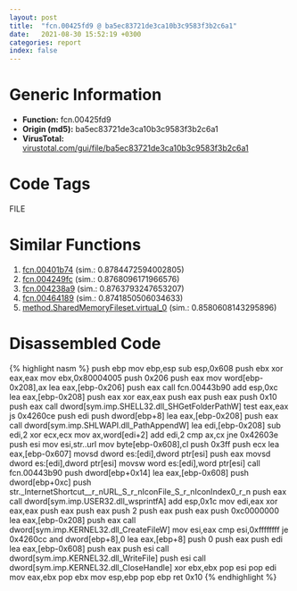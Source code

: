 ```yaml
---
layout: post
title:  "fcn.00425fd9 @ ba5ec83721de3ca10b3c9583f3b2c6a1"
date:   2021-08-30 15:52:19 +0300
categories: report
index: false
---
```


# Generic Information
- **Function:** fcn.00425fd9
- **Origin (md5):** ba5ec83721de3ca10b3c9583f3b2c6a1
- **VirusTotal:** [virustotal.com/gui/file/ba5ec83721de3ca10b3c9583f3b2c6a1][virustotal_ref]

# Code Tags
<span class="tag" id="FILE">FILE</span>


# Similar Functions

1. [fcn.00401b74][similar_1_ref] (sim.: 0.8784472594002805)
2. [fcn.004249fc][similar_2_ref] (sim.: 0.8768096171966576)
3. [fcn.004238a9][similar_3_ref] (sim.: 0.8763793247653207)
4. [fcn.00464189][similar_4_ref] (sim.: 0.8741850506034633)
5. [method.SharedMemoryFileset.virtual\_0][similar_5_ref] (sim.: 0.8580608143295896)


# Disassembled Code

{% highlight nasm %}
push ebp
mov ebp,esp
sub esp,0x608
push ebx
xor eax,eax
mov ebx,0x80004005
push 0x206
push eax
mov word[ebp-0x208],ax
lea eax,[ebp-0x206]
push eax
call fcn.00443b90
add esp,0xc
lea eax,[ebp-0x208]
push eax
xor eax,eax
push eax
push eax
push 0x10
push eax
call dword[sym.imp.SHELL32.dll_SHGetFolderPathW]
test eax,eax
js 0x4260ce
push edi
push dword[ebp+8]
lea eax,[ebp-0x208]
push eax
call dword[sym.imp.SHLWAPI.dll_PathAppendW]
lea edi,[ebp-0x208]
sub edi,2
xor ecx,ecx
mov ax,word[edi+2]
add edi,2
cmp ax,cx
jne 0x42603e
push esi
mov esi,str..url
mov byte[ebp-0x608],cl
push 0x3ff
push ecx
lea eax,[ebp-0x607]
movsd dword es:[edi],dword ptr[esi]
push eax
movsd dword es:[edi],dword ptr[esi]
movsw word es:[edi],word ptr[esi]
call fcn.00443b90
push dword[ebp+0x14]
lea eax,[ebp-0x608]
push dword[ebp+0xc]
push str._InternetShortcut__r_nURL_S_r_nIconFile_S_r_nIconIndex0_r_n
push eax
call dword[sym.imp.USER32.dll_wsprintfA]
add esp,0x1c
mov edi,eax
xor eax,eax
push eax
push eax
push 2
push eax
push eax
push 0xc0000000
lea eax,[ebp-0x208]
push eax
call dword[sym.imp.KERNEL32.dll_CreateFileW]
mov esi,eax
cmp esi,0xffffffff
je 0x4260cc
and dword[ebp+8],0
lea eax,[ebp+8]
push 0
push eax
push edi
lea eax,[ebp-0x608]
push eax
push esi
call dword[sym.imp.KERNEL32.dll_WriteFile]
push esi
call dword[sym.imp.KERNEL32.dll_CloseHandle]
xor ebx,ebx
pop esi
pop edi
mov eax,ebx
pop ebx
mov esp,ebp
pop ebp
ret 0x10
{% endhighlight %}


[similar_1_ref]: /report/fcn.00401b74@73677cb40830e94fbfb5483ff33e40b9
[similar_2_ref]: /report/fcn.004249fc@ba5ec83721de3ca10b3c9583f3b2c6a1
[similar_3_ref]: /report/fcn.004238a9@ba5ec83721de3ca10b3c9583f3b2c6a1
[similar_4_ref]: /report/fcn.00464189@d96761eb00d2d97e2b6f5ffffed0b46a
[similar_5_ref]: /report/method.SharedMemoryFileset.virtual_0@ba5ec83721de3ca10b3c9583f3b2c6a1
[virustotal_ref]: https://www.virustotal.com/gui/file/ba5ec83721de3ca10b3c9583f3b2c6a1
